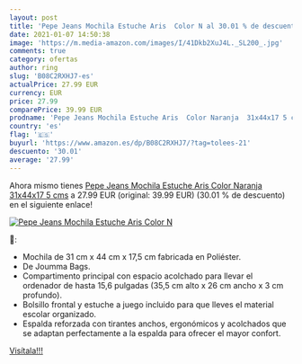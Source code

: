 ```yaml
---
layout: post
title: 'Pepe Jeans Mochila Estuche Aris  Color N al 30.01 % de descuento'
date: 2021-01-07 14:50:38
image: 'https://m.media-amazon.com/images/I/41Dkb2XuJ4L._SL200_.jpg'
comments: true
category: ofertas
author: ring
slug: 'B08C2RXHJ7-es'
actualPrice: 27.99 EUR
currency: EUR
price: 27.99
comparePrice: 39.99 EUR
prodname: 'Pepe Jeans Mochila Estuche Aris  Color Naranja  31x44x17 5 cms'
country: 'es'
flag: '🇪🇸'
buyurl: 'https://www.amazon.es/dp/B08C2RXHJ7/?tag=tolees-21'
descuento: '30.01'
average: '27.99'
---
```


Ahora mismo tienes [Pepe Jeans Mochila Estuche Aris  Color Naranja  31x44x17 5 cms](https://www.amazon.es/dp/B08C2RXHJ7/?tag=tolees-21) a 27.99 EUR (original: 39.99 EUR) (30.01 %  de descuento) en el siguiente enlace!

[![Pepe Jeans Mochila Estuche Aris  Color N](https://m.media-amazon.com/images/I/41Dkb2XuJ4L._SL200_.jpg)](https://www.amazon.es/dp/B08C2RXHJ7/?tag=tolees-21)

🔎:

- Mochila de 31 cm x 44 cm x 17,5 cm fabricada en Poliéster.
- De Joumma Bags.
- Compartimento principal con espacio acolchado para llevar el ordenador de hasta 15,6 pulgadas (35,5 cm alto x 26 cm ancho x 3 cm profundo).
- Bolsillo frontal y estuche a juego incluido para que lleves el material escolar organizado.
- Espalda reforzada con tirantes anchos, ergonómicos y acolchados que se adaptan perfectamente a la espalda para ofrecer el mayor confort.

[Visítala!!!](https://www.amazon.es/dp/B08C2RXHJ7/?tag=tolees-21)

